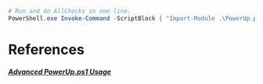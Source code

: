 ```powershell
# Run and do AllChecks in one line.
PowerShell.exe Invoke-Command -ScriptBlock { "Import-Module .\PowerUp.ps1; Invoke-AllChecks"} 
```

# References
##### [Advanced PowerUp.ps1 Usage](https://rootrecipe.medium.com/advanced-powerup-ps1-usage-ad0f6d713a9f)